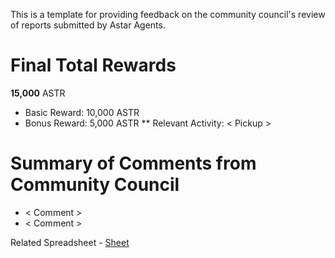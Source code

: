 This is a template for providing feedback on the community council's review of reports submitted by Astar Agents.  

# Final Total Rewards

**15,000** ASTR

 * Basic Reward: 10,000 ASTR
 * Bonus Reward: 5,000 ASTR
 ** Relevant Activity: < Pickup >

# Summary of Comments from Community Council

 * < Comment >
 * < Comment > 

Related Spreadsheet - [Sheet](url)
